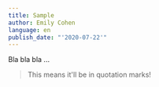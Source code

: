 ```yaml
---
title: Sample
author: Emily Cohen
language: en
publish_date: "'2020-07-22'"
---
```

Bla bla bla ...



> This means it'll be in quotation marks!